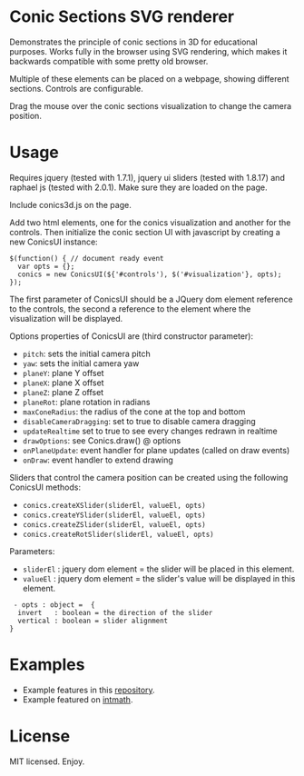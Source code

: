 # Conic Sections SVG renderer

Demonstrates the principle of conic sections in 3D for educational purposes. Works fully in the browser using SVG rendering, which makes it backwards compatible with some pretty old browser.

Multiple of these elements can be placed on a webpage, showing different sections. Controls are configurable.

Drag the mouse over the conic sections visualization to change the camera position.

# Usage

Requires jquery (tested with 1.7.1), jquery ui sliders (tested with 1.8.17) and raphael js (tested with 2.0.1). Make sure they are loaded on the page. 

Include conics3d.js on the page.

Add two html elements, one for the conics visualization and another for the controls. 
Then initialize the conic section UI with javascript by creating a new ConicsUI instance:

```
$(function() { // document ready event
  var opts = {};
  conics = new ConicsUI(${'#controls'), $('#visualization'}, opts); 
});
```

The first parameter of ConicsUI should be a JQuery dom element reference to the controls, the second a reference to the element where the visualization will be displayed.

Options properties of ConicsUI are (third constructor parameter): 

 - `pitch`:		sets the initial camera pitch
 - `yaw`:    	sets the initial camera yaw
 - `planeY`: 	plane Y offset
 - `planeX`: 	plane X offset
 - `planeZ`: 	plane Z offset
 - `planeRot`: plane rotation in radians
 - `maxConeRadius`: the radius of the cone at the top and bottom
 - `disableCameraDragging`: set to true to disable camera dragging
 - `updateRealtime` set to true to see every changes redrawn in realtime
 - `drawOptions`: see Conics.draw() @ options
 - `onPlaneUpdate`: event handler for plane updates (called on draw events)
 - `onDraw`: event handler to extend drawing

Sliders that control the camera position can be created using the following ConicsUI methods:

 -	`conics.createXSlider(sliderEl, valueEl, opts)`
 -	`conics.createYSlider(sliderEl, valueEl, opts)`
 -	`conics.createZSlider(sliderEl, valueEl, opts)`
 -	`conics.createRotSlider(sliderEl, valueEl, opts)`

Parameters:

 - `sliderEl` : jquery dom element = the slider will be placed in this element.
 - `valueEl`  : jquery dom element = the slider's value will be displayed in this element.

```
 - opts : object =  {
  invert   : boolean = the direction of the slider
  vertical : boolean = slider alignment
}
```

# Examples

 * Example features in this [repository](https://rawgit.com/lowdewijk/JsConicSections/master/example/index.html). 
 * Example featured on [intmath](http://www.intmath.com/plane-analytic-geometry/conic-sections-summary-interactive.php).

# License 

MIT licensed. Enjoy.
